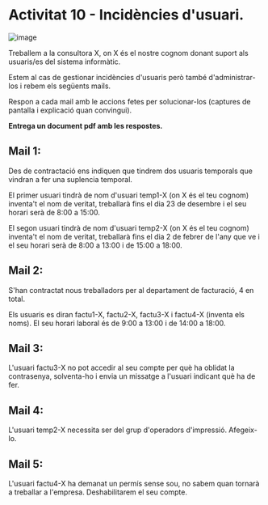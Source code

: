 # Activitat 10 - Incidències d'usuari.

![image](https://github.com/XaSaFa/MP04/assets/110727546/6f55beee-862a-4a56-8672-e923a0a977fb)

Treballem a la consultora X, on X és el nostre cognom donant suport als usuaris/es del sistema informàtic.

Estem al cas de gestionar incidències d'usuaris però també d'administrar-los i rebem els següents mails.

Respon a cada mail amb le accions fetes per solucionar-los (captures de pantalla i explicació quan convingui).

**Entrega un document pdf amb les respostes.**

## Mail 1:

Des de contractació ens indiquen que tindrem dos usuaris temporals que vindran a fer una suplencia temporal.

El primer usuari tindrà de nom d'usuari temp1-X (on X és el teu cognom) inventa't el nom de veritat, treballarà fins el dia 23 de desembre i el seu horari serà de 8:00 a 15:00.

El segon usuari tindrà de nom d'usuari temp2-X (on X és el teu cognom) inventa't el nom de veritat, treballarà fins el dia 2 de febrer de l'any que ve i el seu horari serà de 8:00 a 13:00 i de 15:00 a 18:00.

## Mail 2:

S'han contractat nous treballadors per al departament de facturació, 4 en total.

Els usuaris es diran factu1-X, factu2-X, factu3-X i factu4-X (inventa els noms). El seu horari laboral és de 9:00 a 13:00 i de 14:00 a 18:00.

## Mail 3:

L'usuari factu3-X no pot accedir al seu compte per què ha oblidat la contrasenya, solventa-ho i envia un missatge a l'usuari indicant què ha de fer.

## Mail 4:

L'usuari temp2-X necessita ser del grup d'operadors d'impressió. Afegeix-lo.

## Mail 5: 

L'usuari factu4-X ha demanat un permís sense sou, no sabem quan tornarà a treballar a l'empresa. Deshabilitarem el seu compte.
